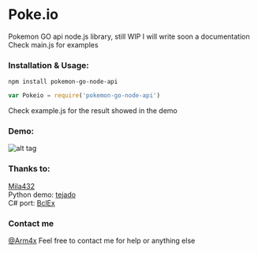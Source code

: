 # Poke.io
Pokemon GO api node.js library, still WIP I will write soon a documentation<br>
Check main.js for examples

### Installation & Usage:
```
npm install pokemon-go-node-api
```
```javascript
var Pokeio = require('pokemon-go-node-api')
```
Check example.js for the result showed in the demo

### Demo:
![alt tag](http://cl.arm4x.net/poke.png)

### Thanks to:
[Mila432](https://github.com/Mila432/Pokemon_Go_API) <br>
Python demo: [tejado](https://github.com/tejado/pokemongo-api-demo) <br>
C# port: [BclEx](https://github.com/BclEx/pokemongo-api-demo.net) <br>

### Contact me
[@Arm4x](https://twitter.com/Arm4x)
Feel free to contact me for help or anything else
